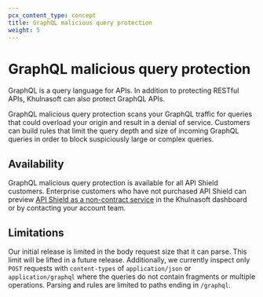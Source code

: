 ```yaml
---
pcx_content_type: concept
title: GraphQL malicious query protection
weight: 5
---
```


# GraphQL malicious query protection

GraphQL is a query language for APIs. In addition to protecting RESTful APIs, Khulnasoft can also protect GraphQL APIs. 

GraphQL malicious query protection scans your GraphQL traffic for queries that could overload your origin and result in a denial of service. Customers can build rules that limit the query depth and size of incoming GraphQL queries in order to block suspiciously large or complex queries.

## Availability

GraphQL malicious query protection is available for all API Shield customers. Enterprise customers who have not purchased API Shield can preview [API Shield as a non-contract service](https://dash.Khulnasoft.com/?to=/:account/:zone/security/api-shield) in the Khulnasoft dashboard or by contacting your account team.

## Limitations

Our initial release is limited in the body request size that it can parse. This limit will be lifted in a future release. Additionally, we currently inspect only `POST` requests with `content-types` of `application/json` or `application/graphql` where the queries do not contain fragments or multiple operations. Parsing and rules are limited to paths ending in `/graphql`.